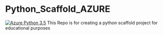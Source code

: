 # Python_Scaffold_AZURE  

[![Azure Python 3.5](https://github.com/AdelMoustafa098/Python_Scaffold_AZURE/actions/workflows/main.yml/badge.svg)](https://github.com/AdelMoustafa098/Python_Scaffold_AZURE/actions/workflows/main.yml)
This Repo is for creating a python scaffold project for educational purposes
